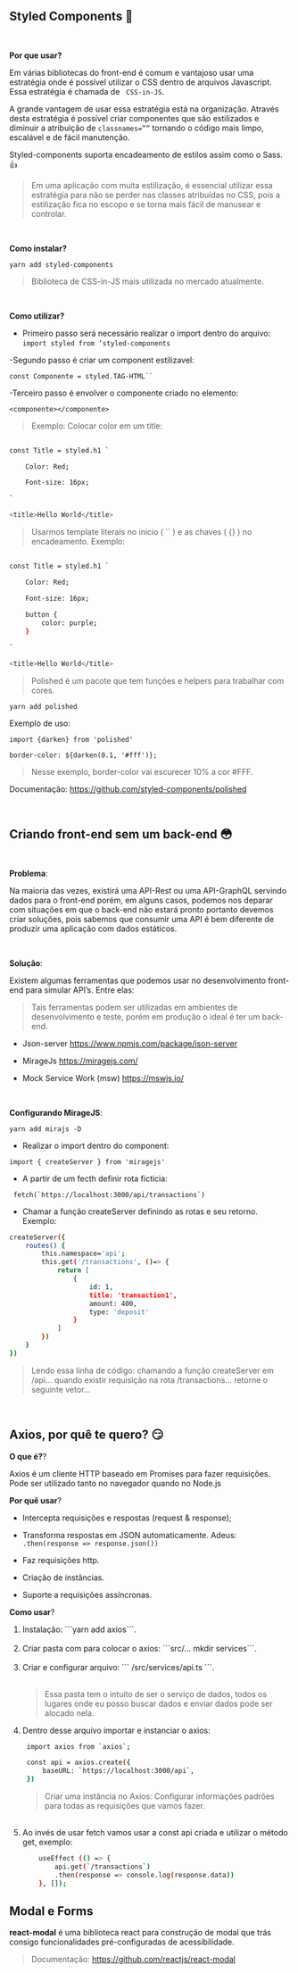 ## Styled Components :art: 

<br> 

<b>Por que usar?</b> 

Em várias bibliotecas do front-end é comum e vantajoso usar uma estratégia onde é possível utilizar o CSS dentro de arquivos Javascript. Essa estratégia é chamada de ``` CSS-in-JS```. 

A grande vantagem de usar essa estratégia está na organização. Através desta estratégia é possível criar componentes que são estilizados e diminuir a atribuição de ```classnames=””``` tornando o código mais limpo, escalável e de fácil manutenção. 

Styled-components suporta encadeamento de estilos assim como o Sass. :+1: 

> Em uma aplicação com muita estilização, é essencial utilizar essa estratégia para não se perder nas classes atribuídas no CSS, pois a estilização fica no escopo e se torna mais fácil de manusear e controlar. 

<br> 

<b>Como instalar?</b> 

``` yarn add styled-components ```  

> Biblioteca de CSS-in-JS mais utilizada no mercado atualmente. 

<br> 

<b> Como utilizar? </b> 

- Primeiro passo será necessário realizar o import dentro do arquivo: 
```import styled from ‘styled-components``` 

-Segundo passo é criar um component estilizavel: 

```const Componente = styled.TAG-HTML`` ``` 

-Terceiro passo é envolver o componente criado no elemento: 

```<componente></componente>``` 
<br> 

> Exemplo: Colocar color em um title: 

 
```bash
 
const Title = styled.h1 ` 

	Color: Red; 

	Font-size: 16px; 

` 

<title>Hello World</title> 

``` 

> Usarmos template literals no inicio ( `` ) e as chaves ( {} ) no encadeamento. Exemplo:

```bash
 
const Title = styled.h1 ` 

	Color: Red; 

	Font-size: 16px; 
    
    button {
        color: purple;
    }

` 

<title>Hello World</title> 

``` 

> Polished é um pacote que tem funções e helpers para trabalhar com cores.

```yarn add polished ```

Exemplo de uso:

```import {darken} from 'polished'```

``` border-color: ${darken(0.1, '#fff')}; ```

> Nesse exemplo, border-color vai escurecer 10% a cor #FFF.

Documentação: https://github.com/styled-components/polished

<br>

## Criando front-end sem um back-end :flushed:

<br> 

<b>Problema</b>: 

Na maioria das vezes, existirá uma API-Rest ou uma API-GraphQL servindo dados para o front-end porém, em alguns casos, podemos nos deparar com situações em que o back-end não estará pronto portanto devemos criar soluções, pois sabemos que consumir uma API é bem diferente de produzir uma aplicação com dados estáticos. 

<br> 

<b>Solução</b>: 

Existem algumas ferramentas que podemos usar no desenvolvimento front-end para simular API’s. Entre elas: 

> Tais ferramentas podem ser utilizadas em ambientes de desenvolvimento e teste, porém em produção o ideal é ter um back-end. 

- Json-server https://www.npmjs.com/package/json-server 

- MirageJs  https://miragejs.com/ 

- Mock Service Work (msw) https://mswjs.io/ 

<br> 

<b>Configurando MirageJS</b>:

```yarn add mirajs -D```

- Realizar o import dentro do component:

``` import { createServer } from 'miragejs' ```

- A partir de um fecth definir rota ficticia:

```  fetch(`https://localhost:3000/api/transactions`) ```

- Chamar a função createServer definindo as rotas e seu retorno. Exemplo:

```bash
createServer({
	routes() {
		this.namespace='api'; 
		this.get('/transactions', ()=> {
			return [
				{
					id: 1,
					title: 'transaction1',
					amount: 400,
					type: 'deposit'
				}
			]
		})
	}
})
```

> Lendo essa linha de código:
> chamando a função createServer em /api...
> quando existir requisição na rota /transactions...
> retorne o seguinte vetor...

<br>

## Axios, por quê te quero? :smirk:

<b>O que é?</b>?

Axios é um cliente HTTP baseado em Promises para fazer requisições. Pode ser utilizado tanto no navegador quando no Node.js

<b>Por quê usar</b>?

- Intercepta requisições e respostas (request & response);

- Transforma respostas em JSON automaticamente. Adeus: ``` .then(response => response.json()) ```

- Faz requisições http.

- Criação de instâncias.

- Suporte a requisições assíncronas.

<b>Como usar</b>?

<ol>
<li>Instalação: ```yarn add axios```.</li><br>

<li>Criar pasta com para colocar o axios: ```src/... mkdir services```.</li><br>

<li>Criar e configurar arquivo: ``` /src/services/api.ts ```.</li><br>

> Essa pasta tem o intuito de ser o serviço de dados, todos os lugares onde eu posso buscar dados e enviar dados pode ser alocado nela.

<li>Dentro desse arquivo importar e instanciar o axios:

```bash
 import axios from `axios`;

 const api = axios.create({
	 baseURL: `https://localhost:3000/api`,
 })
```

> Criar uma instância no Axios: Configurar informações padrões para todas as requisições que vamos fazer.

</li><br>

<li>Ao invés de usar fetch vamos usar a const api criada e utilizar o método get, exemplo:</li>

```bash
    useEffect (() => {
        api.get(`/transactions`)
        .then(response => console.log(response.data))
    }, []);
```
</ol>

## Modal e Forms 

<b>react-modal</b> é uma biblioteca react para construção de modal que trás consigo funcionalidades pré-configuradas de acessibilidade.

> Documentação: https://github.com/reactjs/react-modal







